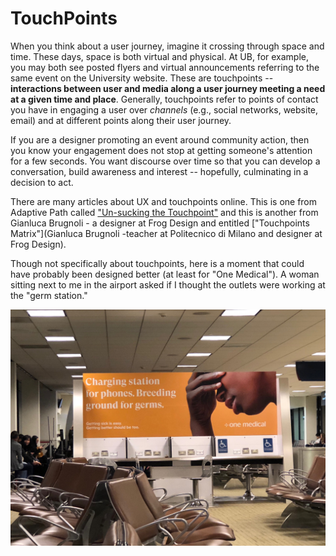 # TouchPoints

When you think about a user journey, imagine it crossing through space and time. These days, space is both virtual and physical. At UB, for example, you may both see posted flyers and virtual announcements referring to the same event on the University website. These are touchpoints --  **interactions between user and media along a user journey meeting a need at a given time and place**. Generally, touchpoints refer to  points of contact you have in engaging a user over *channels* (e.g., social networks, website, email) and at different points along their user journey.

If you are a designer promoting an event around community action, then you know your engagement does not stop at getting someone's attention for a few seconds. You want discourse over time so that you can develop a conversation, build awareness and interest -- hopefully, culminating in a decision to act.

There are many articles about UX and touchpoints online. This is one from Adaptive Path called ["Un-sucking the Touchpoint"](https://adaptivepath.org/ideas/un-sucking-the-touchpoint/) and this is another from Gianluca Brugnoli - a  designer at Frog Design and entitled ["Touchpoints Matrix"](Gianluca Brugnoli -teacher at Politecnico di Milano and designer at Frog Design).

Though not specifically about touchpoints, here is a moment that could have probably been designed better (at least for "One Medical"). A woman sitting next to me in the airport asked if I thought the outlets were working at the "germ station."

![](images/germ-station.jpg)
